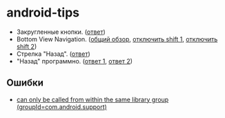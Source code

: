 # android-tips

* Закругленные кнопки. ([ответ](https://medium.com/@inibukanadit/androidstarter-1-i-want-a-round-button-636bc5553d6d))
* Bottom View Navigation. ([общий обзор](https://android.jlelse.eu/ultimate-guide-to-bottom-navigation-on-android-75e4efb8105f), [отключить shift 1](https://gist.github.com/aboutgaurav/7bc06bde7822502e51a06f9410dfd3e2), [отключить shift 2](http://qaru.site/questions/59984/how-to-disable-bottomnavigationview-shift-mode))
* Стрелка "Назад". ([ответ](https://stackoverflow.com/questions/26651602/display-back-arrow-on-toolbar))
* "Назад" программно. ([ответ 1](https://stackoverflow.com/questions/10863572/programmatically-go-back-to-the-previous-fragment-in-the-backstack), [ответ 2](https://stackoverflow.com/questions/34803872/android-back-button-navigate-to-specific-fragment))



## Ошибки

* [can only be called from within the same library group (groupId=com.android.support)](https://stackoverflow.com/questions/41150995/appcompatactivity-oncreate-can-only-be-called-from-within-the-same-library-group)
